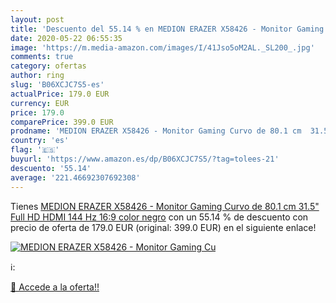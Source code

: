 ```yaml
---
layout: post
title: 'Descuento del 55.14 % en MEDION ERAZER X58426 - Monitor Gaming Cu'
date: 2020-05-22 06:55:35
image: 'https://m.media-amazon.com/images/I/41Jso5oM2AL._SL200_.jpg'
comments: true
category: ofertas
author: ring
slug: 'B06XCJC7S5-es'
actualPrice: 179.0 EUR
currency: EUR
price: 179.0
comparePrice: 399.0 EUR
prodname: 'MEDION ERAZER X58426 - Monitor Gaming Curvo de 80.1 cm  31.5"  Full HD  HDMI  144 Hz  16:9   color negro'
country: 'es'
flag: '🇪🇸'
buyurl: 'https://www.amazon.es/dp/B06XCJC7S5/?tag=tolees-21'
descuento: '55.14'
average: '221.46692307692308'
---
```


Tienes [MEDION ERAZER X58426 - Monitor Gaming Curvo de 80.1 cm  31.5"  Full HD  HDMI  144 Hz  16:9   color negro](https://www.amazon.es/dp/B06XCJC7S5/?tag=tolees-21) con un 55.14 % de descuento con precio de oferta de 179.0 EUR (original: 399.0 EUR) en el siguiente enlace!

[![MEDION ERAZER X58426 - Monitor Gaming Cu](https://m.media-amazon.com/images/I/41Jso5oM2AL._SL200_.jpg)](https://www.amazon.es/dp/B06XCJC7S5/?tag=tolees-21)

ℹ️:


[🛒 Accede a la oferta!!](https://www.amazon.es/dp/B06XCJC7S5/?tag=tolees-21)
